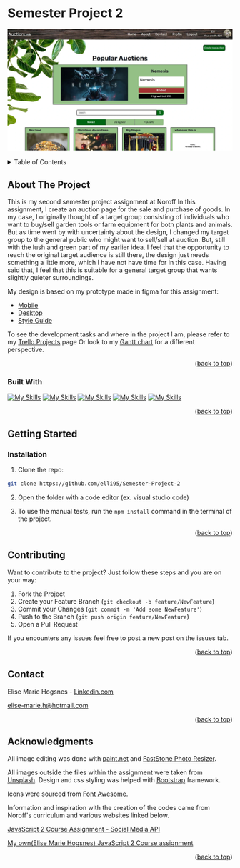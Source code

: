 <a name="readme-top"></a>

# Semester Project 2

[![Semester Project 2 - Screen Shot][project-screenshot]](https://precious-nougat-992bd6.netlify.app/)

<!-- TABLE OF CONTENTS -->
<details>
  <summary>Table of Contents</summary>
  <ol>
    <li>
      <a href="#about-the-project">About The Project</a>
    <ul>
        <li><a href="#built-with">Built With</a></li>
      </ul> 
    </li>
    <li>
      <a href="#getting-started">Getting Started</a>
      <ul>
        <li><a href="#Installation">Installation</a></li>
      </ul>
    </li>
    <li><a href="#Contributing">Contributing</a></li>
    <li><a href="#contact">Contact</a></li>
    <li><a href="#acknowledgments">Acknowledgments</a></li>
  </ol>
</details>

<!-- ABOUT THE PROJECT -->

## About The Project

This is my second semester project assignment at Noroff
In this assignment, I create an auction page for the sale and purchase of goods.
In my case, I originally thought of a target group consisting of individuals who want to buy/sell garden tools or farm equipment for both plants and animals.
But as time went by with uncertainty about the design, I changed my target group to the general public who might want to sell/sell at auction.
But, still with the lush and green part of my earlier idea.
I feel that the opportunity to reach the original target audience is still there, the design just needs something a little more, which I have not have time for in this case.
Having said that, I feel that this is suitable for a general target group that wants slightly quieter surroundings.

My design is based on my prototype made in figma for this assignment:

- [Mobile](https://www.figma.com/file/WZxW9EUB7GwtmR7fsUHvur/Mobile?type=design&node-id=0%3A1&mode=design&t=x2Jv5MhWCmp5P1Jt-1)
- [Desktop](https://www.figma.com/file/WZxW9EUB7GwtmR7fsUHvur/Mobile?type=design&node-id=18%3A131&mode=design&t=x2Jv5MhWCmp5P1Jt-1)
- [Style Guide](https://www.figma.com/file/WZxW9EUB7GwtmR7fsUHvur/Mobile?type=design&node-id=189%3A110&mode=design&t=raYaC6zZREvWKmJq-1)

To see the development tasks and where in the project I am, please refer to my [Trello Projects](https://trello.com/b/v9yyzWEh/semester-project-2) page Or look to my [Gantt chart](https://github.com/users/elli95/projects/1/views/2) for a different perspective.

<!-- View the live version [here]() -->

<p align="right">(<a href="#readme-top">back to top</a>)</p>

### Built With

[![My Skills](https://skillicons.dev/icons?i=html)](https://developer.mozilla.org/en-US/docs/Web/HTML)
[![My Skills](https://skillicons.dev/icons?i=css)](https://developer.mozilla.org/en-US/docs/Web/CSS)
[![My Skills](https://skillicons.dev/icons?i=bootstrap)](https://getbootstrap.com/)
[![My Skills](https://skillicons.dev/icons?i=scss)](https://sass-lang.com/)
[![My Skills](https://skillicons.dev/icons?i=js)](https://developer.mozilla.org/en-US/docs/Web/JavaScript)

<p align="right">(<a href="#readme-top">back to top</a>)</p>

<!-- GETTING STARTED -->

## Getting Started

### Installation

1. Clone the repo:

```bash
git clone https://github.com/elli95/Semester-Project-2
```

2. Open the folder with a code editor (ex. visual studio code)

3. To use the manual tests, run the `npm install` command in the terminal of the project.

<p align="right">(<a href="#readme-top">back to top</a>)</p>

<!-- Contributing -->

## Contributing

Want to contribute to the project?
Just follow these steps and you are on your way:

1. Fork the Project
2. Create your Feature Branch (`git checkout -b feature/NewFeature`)
3. Commit your Changes (`git commit -m 'Add some NewFeature'`)
4. Push to the Branch (`git push origin feature/NewFeature`)
5. Open a Pull Request

If you encounters any issues feel free to post a new post on the issues tab.

<p align="right">(<a href="#readme-top">back to top</a>)</p>

<!-- CONTACT -->

## Contact

Elise Marie Hogsnes - [Linkedin.com](https://www.linkedin.com/in/elise-marie-hogsnes-77b13b1aa/)

[elise-marie.h@hotmail.com](mailto:elise-marie.h@hotmail.com)

<p align="right">(<a href="#readme-top">back to top</a>)</p>

<!-- ACKNOWLEDGMENTS -->

## Acknowledgments

All image editing was done with [paint.net](https://www.getpaint.net/) and [FastStone Photo Resizer](https://www.faststone.org/FSResizerDetail.htm).

All images outside the files within the assignment were taken from [Unsplash](https://unsplash.com/).
Design and css styling was helped with [Bootstrap](https://getbootstrap.com/) framework.

Icons were sourced from [Font Awesome](https://fontawesome.com).

Information and inspiration with the creation of the codes came from Noroff's curriculum and various websites linked below.

[JavaScript 2 Course Assignment - Social Media API](https://www.youtube.com/watch?v=rLAGHFr8bvU)

[My own(Elise Marie Hogsnes) JavaScript 2 Course assignment](https://github.com/elli95/JavaScript-2-Course-assignment/tree/js2)

<p align="right">(<a href="#readme-top">back to top</a>)</p>

[project-screenshot]: images/readme-img-semester-project-2.webp
